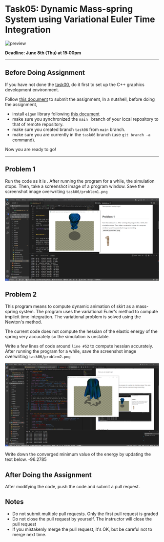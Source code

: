 # Task05: Dynamic Mass-spring System using Variational Euler Time Integration

![preview](preview.png)

**Deadline: June 8th (Thu) at 15:00pm**

----

## Before Doing Assignment

If you have not done the [task00](../task00), do it first to set up the C++ graphics development environment.

Follow [this document](../doc/submit.md) to submit the assignment, In a nutshell, before doing the assignment,

- install `eigen` library following  [this document](../doc/setup_eigen.md)
- make sure you synchronized the `main ` branch of your local repository  to that of remote repository.
- make sure you created branch `task06` from `main` branch.
- make sure you are currently in the `task06` branch (use `git branch -a` command).

Now you are ready to go!

---

## Problem 1

Run the code as it is .  After running the program for a while, the simulation stops. Then, take a screenshot image of a program window. 
Save the screenshot image overwriting `task06/problem1.png`

![problem1](problem1.png)


## Problem 2

This program means to compute dynamic animation of skirt as a mass-spring system. The program uses the variational Euler's method to compute implicit time integration. The variational problem is solved using the Newton's method.  

The current code does not compute the hessian of the elastic energy of the spring very accurately so the simulation is unstable.

Write a few lines of code around `line #52` to compute hessian accurately. After running the program for a while, save the screenshot image overwriting `task06/problem2.png`

![problem2](problem2.png)

Write down the converged minimum value of the energy by updating the text below.
-96.2785

## After Doing the Assignment

After modifying the code, push the code and submit a pull request.




## Notes

- Do not submit multiple pull requests. Only the first pull request is graded
- Do not close the pull request by yourself. The instructor will close the pull request
- If you mistakenly merge the pull request, it's OK, but be careful not to merge next time. 

